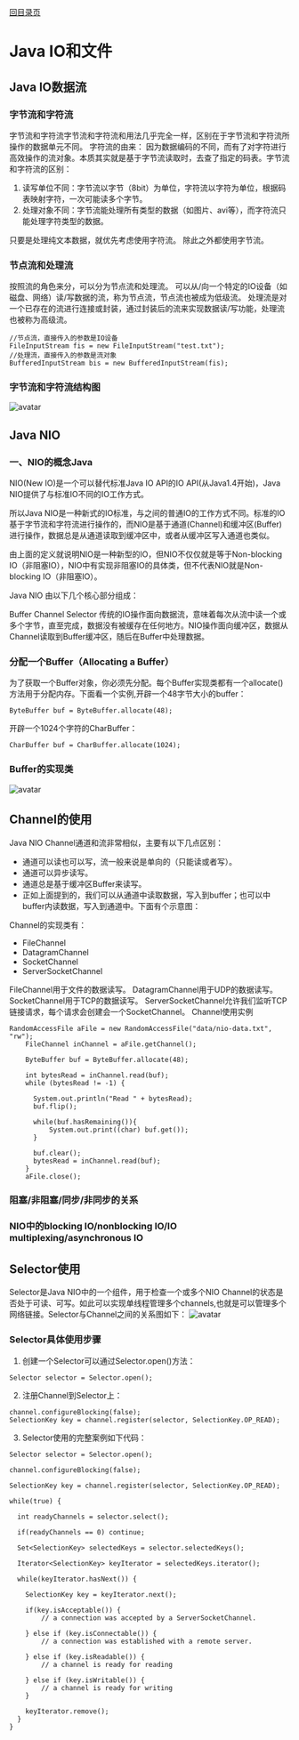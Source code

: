 [回目录页](..)

# Java IO和文件
## Java IO数据流
### 字节流和字符流
 字节流和字符流字节流和字符流和用法几乎完全一样，区别在于字节流和字符流所操作的数据单元不同。
字符流的由来： 因为数据编码的不同，而有了对字符进行高效操作的流对象。本质其实就是基于字节流读取时，去查了指定的码表。字节流和字符流的区别：
1. 读写单位不同：字节流以字节（8bit）为单位，字符流以字符为单位，根据码表映射字符，一次可能读多个字节。
2. 处理对象不同：字节流能处理所有类型的数据（如图片、avi等），而字符流只能处理字符类型的数据。

只要是处理纯文本数据，就优先考虑使用字符流。 除此之外都使用字节流。

### 节点流和处理流
按照流的角色来分，可以分为节点流和处理流。
可以从/向一个特定的IO设备（如磁盘、网络）读/写数据的流，称为节点流，节点流也被成为低级流。
处理流是对一个已存在的流进行连接或封装，通过封装后的流来实现数据读/写功能，处理流也被称为高级流。
```
//节点流，直接传入的参数是IO设备
FileInputStream fis = new FileInputStream("test.txt");
//处理流，直接传入的参数是流对象
BufferedInputStream bis = new BufferedInputStream(fis);
```
### 字节流和字符流结构图
![avatar](/image/java_io_class.png)

## Java NIO
### 一、NIO的概念Java
NIO(New IO)是一个可以替代标准Java IO API的IO API(从Java1.4开始)，Java NIO提供了与标准IO不同的IO工作方式。

所以Java NIO是一种新式的IO标准，与之间的普通IO的工作方式不同。标准的IO基于字节流和字符流进行操作的，而NIO是基于通道(Channel)和缓冲区(Buffer)进行操作，数据总是从通道读取到缓冲区中，或者从缓冲区写入通道也类似。

由上面的定义就说明NIO是一种新型的IO，但NIO不仅仅就是等于Non-blocking IO（非阻塞IO），NIO中有实现非阻塞IO的具体类，但不代表NIO就是Non-blocking IO（非阻塞IO）。

Java NIO 由以下几个核心部分组成：

Buffer
Channel
Selector
传统的IO操作面向数据流，意味着每次从流中读一个或多个字节，直至完成，数据没有被缓存在任何地方。NIO操作面向缓冲区，数据从Channel读取到Buffer缓冲区，随后在Buffer中处理数据。

### 分配一个Buffer（Allocating a Buffer）
为了获取一个Buffer对象，你必须先分配。每个Buffer实现类都有一个allocate()方法用于分配内存。下面看一个实例,开辟一个48字节大小的buffer：
```
ByteBuffer buf = ByteBuffer.allocate(48);
```
开辟一个1024个字符的CharBuffer：
```
CharBuffer buf = CharBuffer.allocate(1024);
```
### Buffer的实现类
![avatar](/image/buffer_impl.png)

## Channel的使用
Java NIO Channel通道和流非常相似，主要有以下几点区别：

* 通道可以读也可以写，流一般来说是单向的（只能读或者写）。
* 通道可以异步读写。
* 通道总是基于缓冲区Buffer来读写。
* 正如上面提到的，我们可以从通道中读取数据，写入到buffer；也可以中buffer内读数据，写入到通道中。下面有个示意图：

Channel的实现类有：
* FileChannel
* DatagramChannel
* SocketChannel
* ServerSocketChannel

FileChannel用于文件的数据读写。 DatagramChannel用于UDP的数据读写。 SocketChannel用于TCP的数据读写。 ServerSocketChannel允许我们监听TCP链接请求，每个请求会创建会一个SocketChannel。
Channel使用实例
```
RandomAccessFile aFile = new RandomAccessFile("data/nio-data.txt", "rw");
    FileChannel inChannel = aFile.getChannel();

    ByteBuffer buf = ByteBuffer.allocate(48);

    int bytesRead = inChannel.read(buf);
    while (bytesRead != -1) {

      System.out.println("Read " + bytesRead);
      buf.flip();

      while(buf.hasRemaining()){
          System.out.print((char) buf.get());
      }

      buf.clear();
      bytesRead = inChannel.read(buf);
    }
    aFile.close();
```

### 阻塞/非阻塞/同步/非同步的关系

### NIO中的blocking IO/nonblocking IO/IO multiplexing/asynchronous IO

##  Selector使用
Selector是Java NIO中的一个组件，用于检查一个或多个NIO Channel的状态是否处于可读、可写。如此可以实现单线程管理多个channels,也就是可以管理多个网络链接。Selector与Channel之间的关系图如下：
![avatar](/image/java_selector.png)

### Selector具体使用步骤
1. 创建一个Selector可以通过Selector.open()方法：
```
Selector selector = Selector.open();
```
2. 注册Channel到Selector上：
```
channel.configureBlocking(false);
SelectionKey key = channel.register(selector, SelectionKey.OP_READ);
```
3. Selector使用的完整案例如下代码：
```
Selector selector = Selector.open();

channel.configureBlocking(false);

SelectionKey key = channel.register(selector, SelectionKey.OP_READ);

while(true) {

  int readyChannels = selector.select();

  if(readyChannels == 0) continue;

  Set<SelectionKey> selectedKeys = selector.selectedKeys();

  Iterator<SelectionKey> keyIterator = selectedKeys.iterator();

  while(keyIterator.hasNext()) {

    SelectionKey key = keyIterator.next();

    if(key.isAcceptable()) {
        // a connection was accepted by a ServerSocketChannel.

    } else if (key.isConnectable()) {
        // a connection was established with a remote server.

    } else if (key.isReadable()) {
        // a channel is ready for reading

    } else if (key.isWritable()) {
        // a channel is ready for writing
    }

    keyIterator.remove();
  }
}
```

